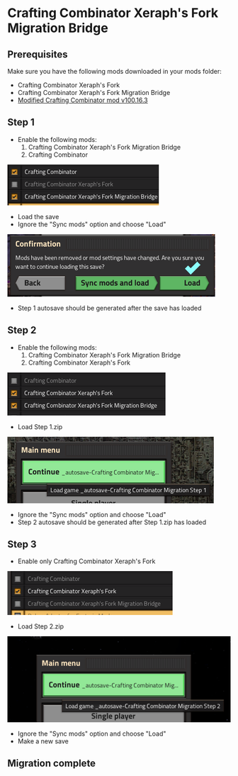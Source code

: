 # Crafting Combinator Xeraph's Fork Migration Bridge
## Prerequisites
Make sure you have the following mods downloaded in your mods folder:
- Crafting Combinator Xeraph's Fork
- Crafting Combinator Xeraph's Fork Migration Bridge
- [Modified Crafting Combinator mod v100.16.3](crafting_combinator_100.16.3.zip)

## Step 1
- Enable the following mods:
  1. Crafting Combinator Xeraph's Fork Migration Bridge
  2. Crafting Combinator

![Step 1](img/step%201.PNG)

- Load the save
- Ignore the "Sync mods" option and choose "Load"

![Step 2c](img/step%202c.PNG)

- Step 1 autosave should be generated after the save has loaded

## Step 2
- Enable the following mods:
  1. Crafting Combinator Xeraph's Fork Migration Bridge
  2. Crafting Combinator Xeraph's Fork

![Step 2a](img/step%202a.PNG)

- Load Step 1.zip

![Step 2b](img/step%202b.PNG)

- Ignore the "Sync mods" option and choose "Load"
- Step 2 autosave should be generated after Step 1.zip has loaded

## Step 3
- Enable only Crafting Combinator Xeraph's Fork

![Step 3a](img/step%203a.PNG)

- Load Step 2.zip

![Step 3b](img/step%203b.PNG)

- Ignore the "Sync mods" option and choose "Load"
- Make a new save

## Migration complete